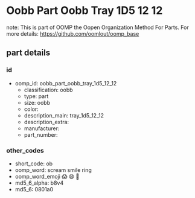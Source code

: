 # Oobb Part Oobb Tray 1D5 12 12  

note: This is part of OOMP the Oopen Organization Method For Parts. For more details: https://github.com/oomlout/oomp_base

##  part details





### id
* oomp_id: oobb_part_oobb_tray_1d5_12_12
  * classification: oobb
  * type: part
  * size: oobb
  * color: 
  * description_main: tray_1d5_12_12
  * description_extra: 
  * manufacturer: 
  * part_number: 

### other_codes
* short_code: ob
* oomp_word: scream smile ring
* oomp_word_emoji :scream: :smile: :ring:
* md5_6_alpha: b8v4
* md5_6: 0801a0